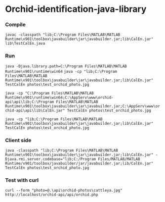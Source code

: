 # Orchid-identification-java-library

### Compile
`javac -classpath "lib;C:\Program Files\MATLAB\MATLAB Runtime\v901\toolbox\javabuilder\jar\javabuilder.jar;lib\CalEn.jar" lib\TestCalEn.java`

### Run
`java -Djava.library.path=C:\Program Files\MATLAB\MATLAB Runtime\v901\runtime\win64`
`java -cp "lib;C:\Program Files\MATLAB\MATLAB Runtime\v901\toolbox\javabuilder\jar\javabuilder.jar;lib\CalEn.jar" TestCalEn photos\test_orchid_photo.jpg`

`java -cp "C:\Program Files\MATLAB\MATLAB Runtime\v901\runtime\win64;C:\AppServ\www\orchid-api\api\lib;C:\Program Files\MATLAB\MATLAB Runtime\v901\toolbox\javabuilder\jar\javabuilder.jar;C:\AppServ\www\orchid-api\api\lib\CalEn.jar" TestCalEn photos\test_orchid_photo.jpg`


`java -cp "lib;C:\Program Files\MATLAB\MATLAB Runtime\v901\toolbox\javabuilder\jar\javabuilder.jar;lib\CalEn.jar" TestCalEn photos\test_orchid_photo.jpg`

### Client side
`java -classpath "lib;C:\Program Files\MATLAB\MATLAB Runtime\v901\toolbox\javabuilder\jar\javabuilder.jar;lib\CalEn.jar" -Djava.rmi.server.codebase="lib;C:/Program Files/MATLAB/MATLAB Runtime/v901/toolbox/javabuilder/jar/javabuilder.jar;lib/CalEn.jar"  TestCalEn photos\test_orchid_photo.jpg`



### Test with curl
`curl --form "photo=@.\api\orchid-photos\cattleya.jpg" http://localhost/orchid-api/api/orchid.php` 
